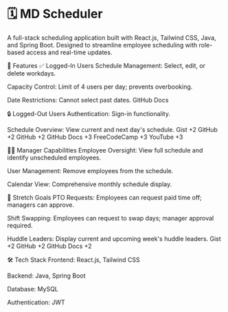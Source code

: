 # 🗓️ MD Scheduler

A full-stack scheduling application built with React.js, Tailwind CSS, Java, and Spring Boot. Designed to streamline employee scheduling with role-based access and real-time updates.

🚀 Features
✅ Logged-In Users
Schedule Management: Select, edit, or delete workdays.

Capacity Control: Limit of 4 users per day; prevents overbooking.

Date Restrictions: Cannot select past dates.
GitHub Docs

🔒 Logged-Out Users
Authentication: Sign-in functionality.

Schedule Overview: View current and next day's schedule.
Gist
+2
GitHub
+2
GitHub
+2
GitHub Docs
+3
FreeCodeCamp
+3
YouTube
+3

👨‍💼 Manager Capabilities
Employee Oversight: View full schedule and identify unscheduled employees.

User Management: Remove employees from the schedule.

Calendar View: Comprehensive monthly schedule display.

🎯 Stretch Goals
PTO Requests: Employees can request paid time off; managers can approve.

Shift Swapping: Employees can request to swap days; manager approval required.

Huddle Leaders: Display current and upcoming week's huddle leaders.
Gist
+2
GitHub
+2
GitHub Docs
+2

🛠️ Tech Stack
Frontend: React.js, Tailwind CSS

Backend: Java, Spring Boot

Database: MySQL

Authentication: JWT

